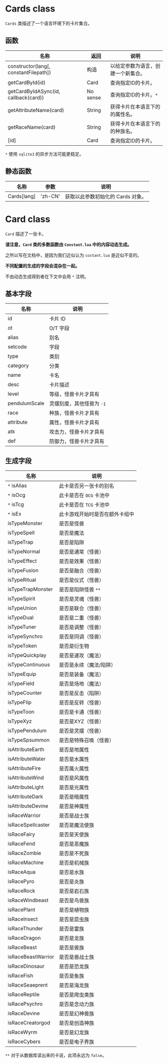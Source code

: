 # Cards class
`Cards` 类描述了一个语言环境下的卡片集合。
## 函数
名称|返回|说明
----|----|----
constructor(lang[, constantFilepath])|构造|以给定参数为语言，创建一个新集合。
getCardById(id)|Card|查询指定ID的卡片。
getCardByIdASync(id, callback(card))|No sense|查询指定ID的卡片。`*`
getAttributeName(card)|String|获得卡片在本语言下的的属性名。
getRaceName(card)|String|获得卡片在本语言下的的种族名。
[id]|Card|查询指定ID的卡片。

`*` 使用 `sqlite3` 的异步方法可能更稳定。

## 静态函数
名称|参数|说明
----|----|----
Cards[lang]|'zh-CN'|获取以此参数初始化的 Cards 对象。

# Card class
`Card` 描述了一张卡。

**请注意，`Card` 类的多数函数由 `Constant.lua` 中的内容动态生成。**

之所以写在文档中，是因为我们近似认为 `costant.lua` 是近似不变的。

**不同配置的生成的字段会混杂在一起。**

不由动态生成得到者在下文中会用 `*` 注明。

## 基本字段
名称|说明
---|---
id|卡片 ID
ot|O/T 字段
alias|别名
setcode|字段
type|类别
category|分类
name|卡名
desc|卡片描述
level|等级，怪兽卡片才具有
pendulumScale|灵摆刻度，其他怪兽为 `-1`
race|种族，怪兽卡片才具有
attribute|属性，怪兽卡片才具有
atk|攻击力，怪兽卡片才具有
def|防御力，怪兽卡片才具有
## 生成字段
名称|说明
---|---
`*` isAlias| 此卡是否另一张卡的别名
`*` isOcg| 此卡是否在 `OCG` 卡池中
`*` isTcg| 此卡是否在 `TCG` 卡池中
`*` isEx|此卡游戏开始时是否在额外卡组中
isTypeMonster| 是否是怪兽
isTypeSpell|是否是魔法
isTypeTrap|是否是陷阱
isTypeNormal|是否是通常（怪兽）
isTypeEffect|是否是效果（怪兽）
isTypeFusion|是否是融合（怪兽）
isTypeRitual|是否是仪式（怪兽）
isTypeTrapMonster|是否是陷阱怪兽 `**`
isTypeSpirit|是否是灵魂（怪兽）
isTypeUnion|是否是联合（怪兽）
isTypeDual|是否是二重（怪兽）
isTypeTuner|是否是调整（怪兽）
isTypeSynchro|是否是同调（怪兽）
isTypeToken|是否是衍生物
isTypeQuickplay|是否是速攻（魔法）
isTypeContinuous|是否是永续（魔法/陷阱）
isTypeEquip|是否是装备（魔法）
isTypeField|是否是场地（魔法）
isTypeCounter|是否是反击（陷阱）
isTypeFlip|是否是反转（怪兽）
isTypeToon|是否是卡通（怪兽）
isTypeXyz|是否是XYZ（怪兽）
isTypePendulum|是否是灵摆（怪兽）
isTypeSpsummon|是否是特殊召唤（怪兽）
isAttributeEarth|是否是地属性
isAttributeWater|是否是水属性
isAttributeFire|是否属火属性
isAttributeWind|是否是风属性
isAttributeLight|是否是光属性
isAttributeDark|是否是暗属性
isAttributeDevine|是否是神属性
isRaceWarrior|是否是战士族
isRaceSpellcaster|是否是魔法使族
isRaceFairy|是否是天使族
isRaceFend|是否是恶魔族
isRaceZombie|是否是不死族
isRaceMachine|是否是机械族
isRaceAqua|是否是水族
isRacePyro|是否是炎族
isRaceRock|是否是岩石族
isRaceWindbeast|是否是鸟兽族
isRacePlant|是否是植物族
isRaceInsect|是否是昆虫族
isRaceThunder|是否是雷族
isRaceDragon|是否是龙族
isRaceBeast|是否是兽族
isRaceBeastWarrior|是否是兽战士族
isRaceDinosaur|是否是恐龙族
isRaceFish|是否是鱼族
isRaceSeaeprent|是否是海龙族
isRaceReptile|是否是爬虫类族
isRacePsychro|是否是念动力族
isRaceDevine|是否是幻神兽族
isRaceCreatorgod|是否是创造神族
isRaceWyrm|是否是幻龙族
isRaceCybers|是否是电子界族
`**` 对于从数据库读出来的卡说，此项永远为 `false`。